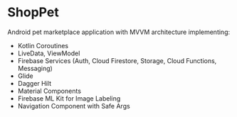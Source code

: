 # ShopPet
Android pet marketplace application with MVVM architecture implementing:
* Kotlin Coroutines
* LiveData, ViewModel
* Firebase Services (Auth, Cloud Firestore, Storage, Cloud Functions, Messaging)
* Glide
* Dagger Hilt
* Material Components
* Firebase ML Kit for Image Labeling
* Navigation Component with Safe Args
